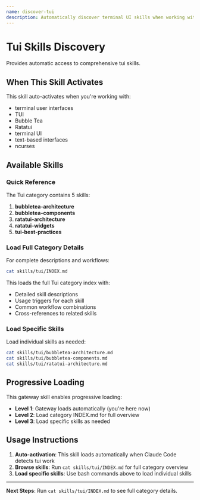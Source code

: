 ```yaml
---
name: discover-tui
description: Automatically discover terminal UI skills when working with terminal user interfaces. Activates for tui development tasks.
---
```


# Tui Skills Discovery

Provides automatic access to comprehensive tui skills.

## When This Skill Activates

This skill auto-activates when you're working with:
- terminal user interfaces
- TUI
- Bubble Tea
- Ratatui
- terminal UI
- text-based interfaces
- ncurses

## Available Skills

### Quick Reference

The Tui category contains 5 skills:

1. **bubbletea-architecture**
2. **bubbletea-components**
3. **ratatui-architecture**
4. **ratatui-widgets**
5. **tui-best-practices**

### Load Full Category Details

For complete descriptions and workflows:

```bash
cat skills/tui/INDEX.md
```

This loads the full Tui category index with:
- Detailed skill descriptions
- Usage triggers for each skill
- Common workflow combinations
- Cross-references to related skills

### Load Specific Skills

Load individual skills as needed:

```bash
cat skills/tui/bubbletea-architecture.md
cat skills/tui/bubbletea-components.md
cat skills/tui/ratatui-architecture.md
```

## Progressive Loading

This gateway skill enables progressive loading:
- **Level 1**: Gateway loads automatically (you're here now)
- **Level 2**: Load category INDEX.md for full overview
- **Level 3**: Load specific skills as needed

## Usage Instructions

1. **Auto-activation**: This skill loads automatically when Claude Code detects tui work
2. **Browse skills**: Run `cat skills/tui/INDEX.md` for full category overview
3. **Load specific skills**: Use bash commands above to load individual skills

---

**Next Steps**: Run `cat skills/tui/INDEX.md` to see full category details.
